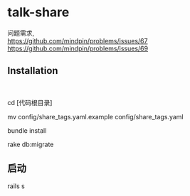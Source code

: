 # talk-share

问题需求, 
<br />
https://github.com/mindpin/problems/issues/67 
<br />
https://github.com/mindpin/problems/issues/69


## Installation
<br />

cd [代码根目录]
<br />

mv config/share_tags.yaml.example  config/share_tags.yaml
<br />

bundle install
<br />

rake db:migrate

## 启动
rails s